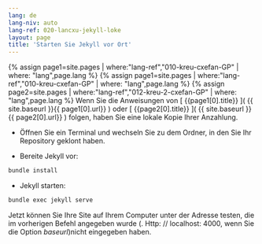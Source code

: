 ```yaml
---
lang: de
lang-niv: auto
lang-ref: 020-lancxu-jekyll-loke
layout: page
title: 'Starten Sie Jekyll vor Ort'
---
```


{% assign page1=site.pages | where:"lang-ref","010-kreu-cxefan-GP" | where: "lang",page.lang  %} {% assign page1=site.pages | where:"lang-ref","010-kreu-cxefan-GP" | where: "lang",page.lang  %} {% assign page2=site.pages | where:"lang-ref","012-kreu-2-cxefan-GP" | where: "lang",page.lang  %} 
 Wenn Sie die Anweisungen von  [  {{page1[0].title}}  ]( {{ site.baseurl }}{{ page1[0].url}} ) 
 oder  [  {{page2[0].title}}  ]( {{ site.baseurl }}{{ page2[0].url}} ) folgen, haben Sie eine lokale Kopie Ihrer Anzahlung. 

* Öffnen Sie ein Terminal und wechseln Sie zu dem Ordner, in den Sie Ihr Repository geklont haben.



* Bereite Jekyll vor:



```bash
bundle install
```

* Jekyll starten:



```bash
bundle exec jekyll serve
```

Jetzt können Sie Ihre Site auf Ihrem Computer unter der Adresse testen, die im vorherigen Befehl angegeben wurde (. Http: // localhost: 4000, wenn Sie die Option _baseurl_)nicht eingegeben haben.

